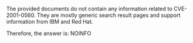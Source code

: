 The provided documents do not contain any information related to CVE-2001-0560. They are mostly generic search result pages and support information from IBM and Red Hat.

Therefore, the answer is: NOINFO